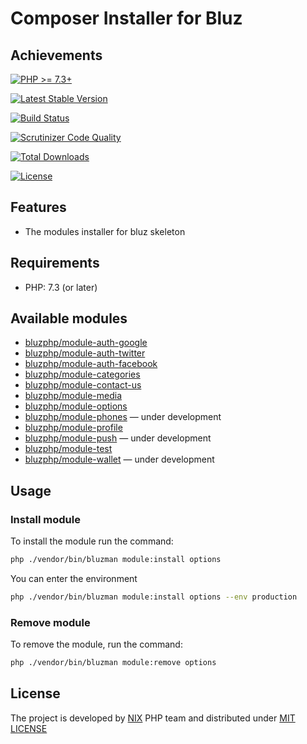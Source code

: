 # Composer Installer for Bluz
## Achievements

[![PHP >= 7.3+](https://img.shields.io/packagist/php-v/bluzphp/composer-plugin.svg?style=flat)](https://php.net/)

[![Latest Stable Version](https://img.shields.io/packagist/v/bluzphp/composer-plugin.svg?label=version&style=flat)](https://packagist.org/packages/bluzphp/composer-plugin)

[![Build Status](https://img.shields.io/travis/bluzphp/composer-plugin/master.svg?style=flat)](https://travis-ci.org/bluzphp/composer-plugin)

[![Scrutinizer Code Quality](https://img.shields.io/scrutinizer/g/bluzphp/composer-plugin.svg?style=flat)](https://scrutinizer-ci.com/g/bluzphp/composer-plugin/)

[![Total Downloads](https://img.shields.io/packagist/dt/bluzphp/composer-plugin.svg?style=flat)](https://packagist.org/packages/bluzphp/composer-plugin)

[![License](https://img.shields.io/packagist/l/bluzphp/composer-plugin.svg?style=flat)](https://packagist.org/packages/bluzphp/composer-plugin)

## Features

* The modules installer for bluz skeleton

## Requirements

* PHP: 7.3 (or later)

## Available modules

* [bluzphp/module-auth-google](https://github.com/bluzphp/module-auth-google)
* [bluzphp/module-auth-twitter](https://github.com/bluzphp/module-auth-twitter)
* [bluzphp/module-auth-facebook](https://github.com/bluzphp/module-auth-facebook)
* [bluzphp/module-categories](https://github.com/bluzphp/module-categories)
* [bluzphp/module-contact-us](https://github.com/bluzphp/module-contact-us)
* [bluzphp/module-media](https://github.com/bluzphp/module-media)
* [bluzphp/module-options](https://github.com/bluzphp/module-options)
* [bluzphp/module-phones](https://github.com/bluzphp/module-phones) — under development
* [bluzphp/module-profile](https://github.com/bluzphp/module-profile)
* [bluzphp/module-push](https://github.com/bluzphp/module-push) — under development
* [bluzphp/module-test](https://github.com/bluzphp/module-test)
* [bluzphp/module-wallet](https://github.com/bluzphp/module-wallet) — under development

## Usage
### Install module
To install the module run the command:
  
```bash
php ./vendor/bin/bluzman module:install options
```

You can enter the environment

```bash
php ./vendor/bin/bluzman module:install options --env production
```

### Remove module
To remove the module, run the command:
    
```bash
php ./vendor/bin/bluzman module:remove options
```

## License

The project is developed by [NIX][1] PHP team and distributed under [MIT LICENSE][2]

[1]: http://nixsolutions.com
[2]: https://raw.github.com/bluzphp/composer-plugin/master/LICENSE.md
